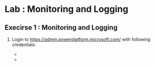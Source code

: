 # Lab : Monitoring and Logging


## Execirse 1 : Monitoring and Logging


1. Login to https://admin.powerplatform.microsoft.com/ with following credentials:

   -
   -
